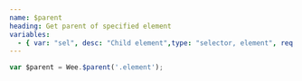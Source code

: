 ```yaml
---
name: $parent
heading: Get parent of specified element
variables:
  - { var: "sel", desc: "Child element",type: "selector, element", req: true }
---
```


```javascript
var $parent = Wee.$parent('.element');
```